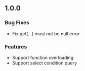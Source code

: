 ## 1.0.0

### Bug Fixes

 * Fix get(...) must not be null error

### Features

 * Support function overloading
 * Support select condition query
